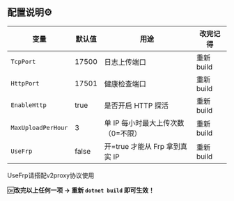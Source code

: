 ## 配置说明⚙

| 变量 | 默认值 | 用途 | 改完记得 |
|---|---|---|---|
| `TcpPort`  | 17500 | 日志上传端口 | 重新 build |
| `HttpPort`  | 17501 | 健康检查端口 | 重新 build |
| `EnableHttp`  | true | 是否开启 HTTP 探活 | 重新 build |
| `MaxUploadPerHour`  | 3 | 单 IP 每小时最大上传次数（0=不限） | 重新 build |
| `UseFrp`  | false | 开=true 才能从 Frp 拿到真实 IP | 重新 build |


UseFrp请搭配v2proxy协议使用


 🆗**改完以上任何一项 → 重新 `dotnet build` 即可生效！**
